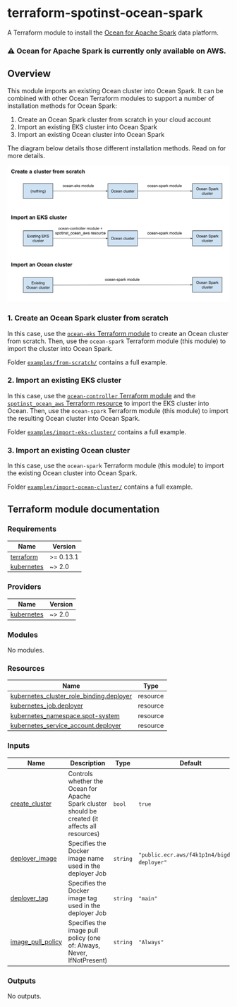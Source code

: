 # terraform-spotinst-ocean-spark

A Terraform module to install the [Ocean for Apache Spark](https://spot.io/products/ocean-apache-spark/) data platform.

### :warning: Ocean for Apache Spark is currently only available on AWS.

## Overview

This module imports an existing Ocean cluster into Ocean Spark.
It can be combined with other Ocean Terraform modules to support a number of installation methods for Ocean Spark:
1. Create an Ocean Spark cluster from scratch in your cloud account
2. Import an existing EKS cluster into Ocean Spark
3. Import an existing Ocean cluster into Ocean Spark

The diagram below details those different installation methods.
Read on for more details.

![Terraform module usage](docs/module_usage.svg)

### 1. Create an Ocean Spark cluster from scratch

In this case, use the [`ocean-eks` Terraform module](https://registry.terraform.io/modules/spotinst/ocean-eks/spotinst/latest) to create an Ocean cluster from scratch.
Then, use the `ocean-spark` Terraform module (this module) to import the cluster into Ocean Spark.

Folder [`examples/from-scratch/`](examples/from-scratch/) contains a full example.

### 2. Import an existing EKS cluster

In this case, use the [`ocean-controller` Terraform module](https://registry.terraform.io/modules/spotinst/ocean-controller/spotinst/latest) and the [`spotinst_ocean_aws` Terraform resource](https://registry.terraform.io/providers/spotinst/spotinst/latest/docs/resources/ocean_aws) to import the EKS cluster into Ocean.
Then, use the `ocean-spark` Terraform module (this module) to import the resulting Ocean cluster into Ocean Spark.

Folder [`examples/import-eks-cluster/`](examples/import-eks-cluster/) contains a full example.

### 3. Import an existing Ocean cluster

In this case, use the `ocean-spark` Terraform module (this module) to import the existing Ocean cluster into Ocean Spark.

Folder [`examples/import-ocean-cluster/`](examples/import-ocean-cluster/) contains a full example.

## Terraform module documentation

<!-- BEGIN_TF_DOCS -->
### Requirements

| Name | Version |
|------|---------|
| <a name="requirement_terraform"></a> [terraform](#requirement\_terraform) | >= 0.13.1 |
| <a name="requirement_kubernetes"></a> [kubernetes](#requirement\_kubernetes) | ~> 2.0 |

### Providers

| Name | Version |
|------|---------|
| <a name="provider_kubernetes"></a> [kubernetes](#provider\_kubernetes) | ~> 2.0 |

### Modules

No modules.

### Resources

| Name | Type |
|------|------|
| [kubernetes_cluster_role_binding.deployer](https://registry.terraform.io/providers/hashicorp/kubernetes/latest/docs/resources/cluster_role_binding) | resource |
| [kubernetes_job.deployer](https://registry.terraform.io/providers/hashicorp/kubernetes/latest/docs/resources/job) | resource |
| [kubernetes_namespace.spot-system](https://registry.terraform.io/providers/hashicorp/kubernetes/latest/docs/resources/namespace) | resource |
| [kubernetes_service_account.deployer](https://registry.terraform.io/providers/hashicorp/kubernetes/latest/docs/resources/service_account) | resource |

### Inputs

| Name | Description | Type | Default | Required |
|------|-------------|------|---------|:--------:|
| <a name="input_create_cluster"></a> [create\_cluster](#input\_create\_cluster) | Controls whether the Ocean for Apache Spark cluster should be created (it affects all resources) | `bool` | `true` | no |
| <a name="input_deployer_image"></a> [deployer\_image](#input\_deployer\_image) | Specifies the Docker image name used in the deployer Job | `string` | `"public.ecr.aws/f4k1p1n4/bigdata-deployer"` | no |
| <a name="input_deployer_tag"></a> [deployer\_tag](#input\_deployer\_tag) | Specifies the Docker image tag used in the deployer Job | `string` | `"main"` | no |
| <a name="input_image_pull_policy"></a> [image\_pull\_policy](#input\_image\_pull\_policy) | Specifies the image pull policy (one of: Always, Never, IfNotPresent) | `string` | `"Always"` | no |

### Outputs

No outputs.
<!-- END_TF_DOCS -->
